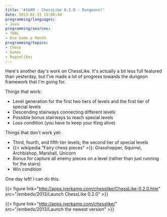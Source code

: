 ```yaml
---
title: '#1GAM - ChessLike 0.2.0 - Dungeons!'
date: 2013-01-31 15:00:20
programming/languages:
- Java
programming/sources:
- 7DRL
- One Game a Month
programming/topics:
- Chess
- Games
- Roguelikes
---
```

Here's another day's work on ChessLike. It's actually a bit less full featured than yesterday, but I've made a lot of progress towards the dungeon framework that I'm going for.

<!--more-->

Things that work:

* Level generation for the first two tiers of levels and the first tier of special levels
* Descending stairways connecting different levels
* Possible bonus stairways to reach special levels
* Loss condition (you have to keep your King alive)

Things that don't work yet:

* Third, fourth, and fifth tier levels; the second tier of special levels
* {{< wikipedia "Fairy chess pieces" >}}: Grasshopper, Squirrel, Archbishop, Marshall, Unicorn
* Bonus for capture all enemy pieces on a level (rather than just running for the stairs)
* Win condition


One day left! I can do this.

{{< figure link="http://apps.jverkamp.com/chesslike/ChessLike-0.2.0.htm" src="/embeds/2013/Launch ChessLike 0.2.0" >}}

{{< figure link="http://apps.jverkamp.com/chesslike/" src="/embeds/2013/Launch the newest version" >}}

